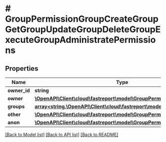 # # GroupPermissionGroupCreateGroupGetGroupUpdateGroupDeleteGroupExecuteGroupAdministratePermissions

## Properties

Name | Type | Description | Notes
------------ | ------------- | ------------- | -------------
**owner_id** | **string** |  | [optional]
**owner** | [**\OpenAPI\Client\cloud\fastreport\model\GroupPermission**](GroupPermission.md) |  | [optional]
**groups** | [**array<string,\OpenAPI\Client\cloud\fastreport\model\GroupPermission>**](GroupPermission.md) |  | [optional]
**other** | [**\OpenAPI\Client\cloud\fastreport\model\GroupPermission**](GroupPermission.md) |  | [optional]
**anon** | [**\OpenAPI\Client\cloud\fastreport\model\GroupPermission**](GroupPermission.md) |  | [optional]

[[Back to Model list]](../../README.md#models) [[Back to API list]](../../README.md#endpoints) [[Back to README]](../../README.md)
